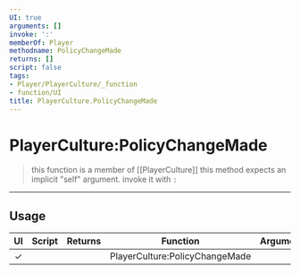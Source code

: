 ```yaml
---
UI: true
arguments: []
invoke: ':'
memberOf: Player
methodname: PolicyChangeMade
returns: []
script: false
tags:
- Player/PlayerCulture/_function
- function/UI
title: PlayerCulture.PolicyChangeMade
---
```

# PlayerCulture:PolicyChangeMade
> this function is a member of [[PlayerCulture]]
> this method expects an implicit "self" argument. invoke it with `:`
-----
## Usage
|  UI | Script | Returns | Function | Arguments |
|:---:|:------:|-------:|:--------:|:---------|
|✓| ||PlayerCulture:PolicyChangeMade||
